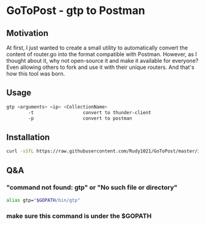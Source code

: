 # GoToPost - gtp to Postman

## Motivation

At first, I just wanted to create a small utility to automatically convert the content of router.go into the format compatible with Postman. However, as I thought about it, why not open-source it and make it available for everyone? Even allowing others to fork and use it with their unique routers. And that's how this tool was born.

## Usage

```bash
gtp <arguments> <ip> <CollectionName>
		-t                  convert to thunder-client
		-p                  convert to postman
```
## Installation

```bash
curl -sSfL https://raw.githubusercontent.com/Rudy1021/GoToPost/master/install.sh | sh
```

## Q&A

### "command not found: gtp" or "No such file or directory"

```zsh
alias gtp="$GOPATH/bin/gtp"
```

### make sure this command is under the $GOPATH
